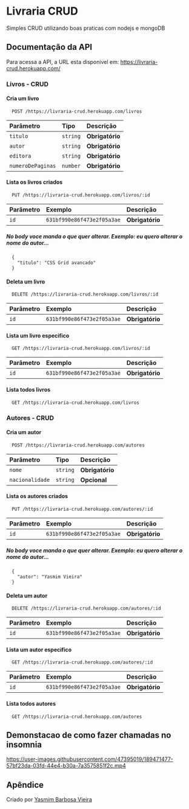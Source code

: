 
# Livraria CRUD
Simples CRUD utilizando boas praticas com nodejs e mongoDB

## Documentação da API
Para acessa a API, a URL esta disponivel em: https://livraria-crud.herokuapp.com/

### Livros - CRUD

#### Cria um livro

```http
  POST /https://livraria-crud.herokuapp.com/livros
```

| Parâmetro   | Tipo       | Descrição                           |
| :---------- | :--------- | :---------------------------------- |
| `titulo` | `string` | **Obrigatório**|
| `autor` | `string` | **Obrigatório**|
| `editora` | `string` | **Obrigatório**|
| `numeroDePaginas` | `number` | **Obrigatório**|

#### Lista os livros criados

```http
  PUT /https://livraria-crud.herokuapp.com/livros/:id
```

| Parâmetro   | Exemplo       | Descrição                                   |
| :---------- | :--------- | :------------------------------------------ |
| `id`      | `631bf990e86f473e2f05a3ae` | **Obrigatório** |

##### No body voce manda o que quer alterar. Exemplo: eu quero alterar o nome do autor...
```http
  {
    "titulo": "CSS Grid avancado"
  }
```

#### Deleta um livro

```http
  DELETE /https://livraria-crud.herokuapp.com/livros/:id
```

| Parâmetro   | Exemplo       | Descrição                                   |
| :---------- | :--------- | :------------------------------------------ |
| `id`      | `631bf990e86f473e2f05a3ae` | **Obrigatório** |

#### Lista um livro especifico

```http
  GET /https://livraria-crud.herokuapp.com/livros/:id
```

| Parâmetro   | Exemplo       | Descrição                                   |
| :---------- | :--------- | :------------------------------------------ |
| `id`      | `631bf990e86f473e2f05a3ae` | **Obrigatório** |

#### Lista todos livros

```http
  GET /https://livraria-crud.herokuapp.com/livros
```

### Autores - CRUD

#### Cria um autor

```http
  POST /https://livraria-crud.herokuapp.com/autores
```

| Parâmetro   | Tipo       | Descrição                           |
| :---------- | :--------- | :---------------------------------- |
| `nome` | `string` | **Obrigatório**|
| `nacionalidade` | `string` | **Opcional**|

#### Lista os autores criados

```http
  PUT /https://livraria-crud.herokuapp.com/autores/:id
```

| Parâmetro   | Exemplo       | Descrição                                   |
| :---------- | :--------- | :------------------------------------------ |
| `id`      | `631bf990e86f473e2f05a3ae` | **Obrigatório** |

##### No body voce manda o que quer alterar. Exemplo: eu quero alterar o nome do autor...
```http
  {
    "autor": "Yasmim Vieira"
  }
```

#### Deleta um autor

```http
  DELETE /https://livraria-crud.herokuapp.com/autores/:id
```

| Parâmetro   | Exemplo       | Descrição                                   |
| :---------- | :--------- | :------------------------------------------ |
| `id`      | `631bf990e86f473e2f05a3ae` | **Obrigatório** |

#### Lista um autor especifico

```http
  GET /https://livraria-crud.herokuapp.com/autores/:id
```

| Parâmetro   | Exemplo       | Descrição                                   |
| :---------- | :--------- | :------------------------------------------ |
| `id`      | `631bf990e86f473e2f05a3ae` | **Obrigatório** |

#### Lista todos autores

```http
  GET /https://livraria-crud.herokuapp.com/autores
```

## Demonstacao de como fazer chamadas no insomnia


https://user-images.githubusercontent.com/47395019/189471477-57bf23da-03fd-44e4-b30a-7a3575851f2c.mp4


## Apêndice

Criado por [Yasmim Barbosa Vieira](linksdev.netlify.app/)
